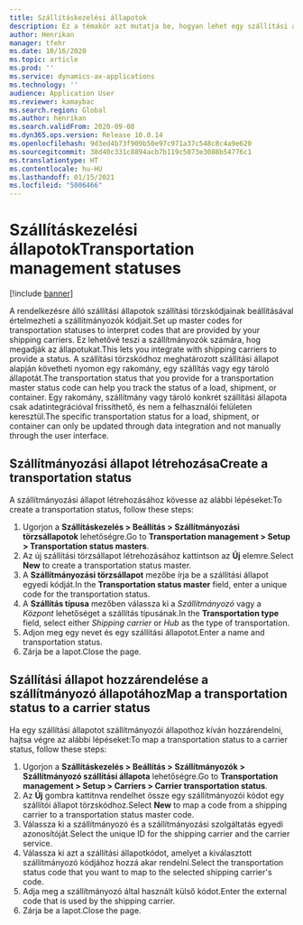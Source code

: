 ```yaml
---
title: Szállításkezelési állapotok
description: Ez a témakör azt mutatja be, hogyan lehet egy szállítási állapotot létrehozni, és az állapotot a szállítmányozó állapotához rendelni.
author: Henrikan
manager: tfehr
ms.date: 10/16/2020
ms.topic: article
ms.prod: ''
ms.service: dynamics-ax-applications
ms.technology: ''
audience: Application User
ms.reviewer: kamaybac
ms.search.region: Global
ms.author: henrikan
ms.search.validFrom: 2020-09-08
ms.dyn365.ops.version: Release 10.0.14
ms.openlocfilehash: 9d3ed4b73f909b50e97c971a37c548c8c4a9e620
ms.sourcegitcommit: 38d40c331c8894acb7b119c5073e3088b54776c1
ms.translationtype: HT
ms.contentlocale: hu-HU
ms.lasthandoff: 01/15/2021
ms.locfileid: "5006466"
---
```

# <a name="transportation-management-statuses"></a><span data-ttu-id="e80a6-103">Szállításkezelési állapotok</span><span class="sxs-lookup"><span data-stu-id="e80a6-103">Transportation management statuses</span></span>

[!include [banner](../includes/banner.md)]

<span data-ttu-id="e80a6-104">A rendelkezésre álló szállítási állapotok szállítási törzskódjainak beállításával értelmezheti a szállítmányozók kódjait.</span><span class="sxs-lookup"><span data-stu-id="e80a6-104">Set up master codes for transportation statuses to interpret codes that are provided by your shipping carriers.</span></span> <span data-ttu-id="e80a6-105">Ez lehetővé teszi a szállítmányozók számára, hog megadják az állapotukat.</span><span class="sxs-lookup"><span data-stu-id="e80a6-105">This lets you integrate with shipping carriers to provide a status.</span></span> <span data-ttu-id="e80a6-106">A szállítási törzskódhoz meghatározott szállítási állapot alapján követheti nyomon egy rakomány, egy szállítás vagy egy tároló állapotát.</span><span class="sxs-lookup"><span data-stu-id="e80a6-106">The transportation status that you provide for a transportation master status code can help you track the status of a load, shipment, or container.</span></span> <span data-ttu-id="e80a6-107">Egy rakomány, szállítmány vagy tároló konkrét szállítási állapota csak adatintegrációval frissíthető, és nem a felhasználói felületen keresztül.</span><span class="sxs-lookup"><span data-stu-id="e80a6-107">The specific transportation status for a load, shipment, or container can only be updated through data integration and not manually through the user interface.</span></span>

## <a name="create-a-transportation-status"></a><span data-ttu-id="e80a6-108">Szállítmányozási állapot létrehozása</span><span class="sxs-lookup"><span data-stu-id="e80a6-108">Create a transportation status</span></span>

<span data-ttu-id="e80a6-109">A szállítmányozási állapot létrehozásához kövesse az alábbi lépéseket:</span><span class="sxs-lookup"><span data-stu-id="e80a6-109">To create a transportation status, follow these steps:</span></span>

1. <span data-ttu-id="e80a6-110">Ugorjon a **Szállításkezelés \> Beállítás \> Szállítmányozási törzsállapotok** lehetőségre.</span><span class="sxs-lookup"><span data-stu-id="e80a6-110">Go to **Transportation management \> Setup \> Transportation status masters**.</span></span>
1. <span data-ttu-id="e80a6-111">Az új szállítási törzsállapot létrehozásához kattintson az **Új** elemre.</span><span class="sxs-lookup"><span data-stu-id="e80a6-111">Select **New** to create a transportation status master.</span></span>
1. <span data-ttu-id="e80a6-112">A **Szállítmányozási törzsállapot** mezőbe írja be a szállítási állapot egyedi kódját.</span><span class="sxs-lookup"><span data-stu-id="e80a6-112">In the **Transportation status master** field, enter a unique code for the transportation status.</span></span>
1. <span data-ttu-id="e80a6-113">A **Szállítás típusa** mezőben válassza ki a *Szállítmányozó* vagy a *Központ* lehetőséget a szállítás típusának.</span><span class="sxs-lookup"><span data-stu-id="e80a6-113">In the **Transportation type** field, select either *Shipping carrier* or *Hub* as the type of transportation.</span></span>
1. <span data-ttu-id="e80a6-114">Adjon meg egy nevet és egy szállítási állapotot.</span><span class="sxs-lookup"><span data-stu-id="e80a6-114">Enter a name and transportation status.</span></span>
1. <span data-ttu-id="e80a6-115">Zárja be a lapot.</span><span class="sxs-lookup"><span data-stu-id="e80a6-115">Close the page.</span></span>

## <a name="map-a-transportation-status-to-a-carrier-status"></a><span data-ttu-id="e80a6-116">Szállítási állapot hozzárendelése a szállítmányozó állapotához</span><span class="sxs-lookup"><span data-stu-id="e80a6-116">Map a transportation status to a carrier status</span></span>

<span data-ttu-id="e80a6-117">Ha egy szállítási állapotot szállítmányozói állapothoz kíván hozzárendelni, hajtsa végre az alábbi lépéseket:</span><span class="sxs-lookup"><span data-stu-id="e80a6-117">To map a transportation status to a carrier status, follow these steps:</span></span>

1. <span data-ttu-id="e80a6-118">Ugorjon a **Szállításkezelés \> Beállítás \> Szállítmányozók \> Szállítmányozó szállítási állapota** lehetőségre.</span><span class="sxs-lookup"><span data-stu-id="e80a6-118">Go to **Transportation management \> Setup \> Carriers \> Carrier transportation status**.</span></span>
1. <span data-ttu-id="e80a6-119">Az **Új** gombra kattitnva rendelhet össze egy szállítmányozói kódot egy szállítói állapot törzskódhoz.</span><span class="sxs-lookup"><span data-stu-id="e80a6-119">Select **New** to map a code from a shipping carrier to a transportation status master code.</span></span>
1. <span data-ttu-id="e80a6-120">Válassza ki a szállítmányozó és a szállítmányozási szolgáltatás egyedi azonosítóját.</span><span class="sxs-lookup"><span data-stu-id="e80a6-120">Select the unique ID for the shipping carrier and the carrier service.</span></span>
1. <span data-ttu-id="e80a6-121">Válassza ki azt a szállítási állapotkódot, amelyet a kiválasztott szállítmányozó kódjához hozzá akar rendelni.</span><span class="sxs-lookup"><span data-stu-id="e80a6-121">Select the transportation status code that you want to map to the selected shipping carrier's code.</span></span>
1. <span data-ttu-id="e80a6-122">Adja meg a szállítmányozó által használt külső kódot.</span><span class="sxs-lookup"><span data-stu-id="e80a6-122">Enter the external code that is used by the shipping carrier.</span></span>
1. <span data-ttu-id="e80a6-123">Zárja be a lapot.</span><span class="sxs-lookup"><span data-stu-id="e80a6-123">Close the page.</span></span>
